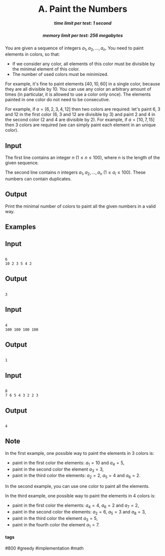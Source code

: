 <h1 style='text-align: center;'> A. Paint the Numbers</h1>

<h5 style='text-align: center;'>time limit per test: 1 second</h5>
<h5 style='text-align: center;'>memory limit per test: 256 megabytes</h5>

You are given a sequence of integers $a_1, a_2, \dots, a_n$. You need to paint elements in colors, so that: 

* If we consider any color, all elements of this color must be divisible by the minimal element of this color.
* The number of used colors must be minimized.

For example, it's fine to paint elements $[40, 10, 60]$ in a single color, because they are all divisible by $10$. You can use any color an arbitrary amount of times (in particular, it is allowed to use a color only once). The elements painted in one color do not need to be consecutive.

For example, if $a=[6, 2, 3, 4, 12]$ then two colors are required: let's paint $6$, $3$ and $12$ in the first color ($6$, $3$ and $12$ are divisible by $3$) and paint $2$ and $4$ in the second color ($2$ and $4$ are divisible by $2$). For example, if $a=[10, 7, 15]$ then $3$ colors are required (we can simply paint each element in an unique color).

## Input

The first line contains an integer $n$ ($1 \le n \le 100$), where $n$ is the length of the given sequence.

The second line contains $n$ integers $a_1, a_2, \dots, a_n$ ($1 \le a_i \le 100$). These numbers can contain duplicates.

## Output

Print the minimal number of colors to paint all the given numbers in a valid way.

## Examples

## Input


```

6
10 2 3 5 4 2

```
## Output


```

3

```
## Input


```

4
100 100 100 100

```
## Output


```

1

```
## Input


```

8
7 6 5 4 3 2 2 3

```
## Output


```

4

```
## Note

In the first example, one possible way to paint the elements in $3$ colors is:

* paint in the first color the elements: $a_1=10$ and $a_4=5$,
* paint in the second color the element $a_3=3$,
* paint in the third color the elements: $a_2=2$, $a_5=4$ and $a_6=2$.

In the second example, you can use one color to paint all the elements.

In the third example, one possible way to paint the elements in $4$ colors is:

* paint in the first color the elements: $a_4=4$, $a_6=2$ and $a_7=2$,
* paint in the second color the elements: $a_2=6$, $a_5=3$ and $a_8=3$,
* paint in the third color the element $a_3=5$,
* paint in the fourth color the element $a_1=7$.


#### tags 

#800 #greedy #implementation #math 